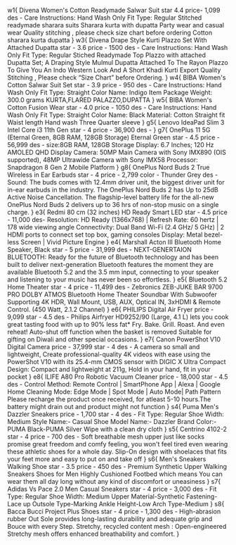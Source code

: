 w1{
   Divena Women's Cotton Readymade Salwar Suit 
   star 4.4
   price- 1,099
   des - Care Instructions: Hand Wash Only
    Fit Type: Regular
    Stitched readymade sharara suits
    Sharara kurta with dupatta
    Party wear and casual wear
    Quality stitching , please check size chart before ordering
    Cotton sharara kurta dupatta
}
w3{
    Divena Drape Style Kurti Plazzo Set With Attached Dupatta
    star - 3.6
    price - 1500
    des - Care Instructions: Hand Wash Only
    Fit Type: Regular
    Stiched Readymade Top Plazzo with attached Dupatta Set; A Draping Style Mulmul Dupatta
    Attached To The Rayon Plazzo To Give You An Indo Western Look And A Short Khadi Kurti
    Export Quality Stitching , Please check “Size Chart” before Ordering.
}
w4{
    BIBA Women's Cotton Salwar Suit Set
    star - 3.9
    price - 950
    des - Care Instructions: Hand Wash Only
    Fit Type: Straight
    Color Name: Indigo
    Item Package Weight: 300.0 grams
    KURTA,FLARED PALAZZO,DUPATTA
}
w5{
    BIBA Women's Cotton Fusion Wear
    star - 4.0
    price - 1050
    des - Care Instructions: Hand Wash Only
    Fit Type: Straight
    Color Name: Black
    Material: Cotton
    Straight fit
    Waist length
    Hand wash
    Three Quarter sleeve
}
g5{
    Lenovo IdeaPad Slim 3 Intel Core i3 11th Gen
    star - 4
    price - 36,900
    des - 
}
g7{
    OnePlus 11 5G (Eternal Green, 8GB RAM, 128GB Storage)
    Eternal Green
    star - 4.5
    price - 56,999
    des - size:8GB RAM, 128GB Storage
    Display: 6.7 Inches; 120 Hz AMOLED QHD Display
    Camera: 50MP Main Camera with Sony IMX890 (OIS supported), 48MP Ultrawide Camera with Sony IMX58
    Processor: Snapdragon 8 Gen 2 Mobile Platform
}
g8{
    OnePlus Nord Buds 2 True Wireless in Ear Earbuds
    star - 4
    price - 2,799
    color - Thunder Grey
    des - Sound: The buds comes with 12.4mm driver unit, the biggest driver unit for in-ear earbuds in the industry.
    The OnePlus Nord Buds 2 has Up to 25dB Active Noise Cancellation.
    The flagship-level battery life for the all-new OnePlus Nord Buds 2 delivers up to 36 hrs of non-stop music on a single charge.
}
e3{
    Redmi 80 cm (32 inches) HD Ready Smart LED
    star - 4.5
    price - 11,000
    des- Resolution: HD Ready (1366x768) | Refresh Rate: 60 hertz | 178 wide viewing angle
    Connectivity: Dual Band Wi-Fi (2.4 GHz/ 5 GHz) | 2 HDMI ports to connect set top box, gaming consoles
    Display: Metal bezel-less Screen | Vivid Picture Engine
}
e4{
    Marshall Acton III Bluetooth Home Speaker, Black
    star - 5
    price - 31,999
    des - NEXT-GENERTAION BLUETOOTH: Ready for the future of Bluetooth technology and has been built to deliver next-generation Bluetooth features the moment they are available
    Bluetooth 5.2 and the 3.5 mm input, connecting to your speaker and listening to your music has never been so effortless.
}
e5{
    Bluetooth 5.2 Home Theater
    star - 4
    price - 11,499
    des - Zebronics ZEB-JUKE BAR 9700 PRO DOLBY ATMOS Bluetooth Home Theater Soundbar With Subwoofer Supporting 4K HDR, Wall Mount, USB, AUX, Optical IN, 3xHDMI & Remote Control. (450 Watt, 2.1.2 Channel)
}
e6{
    PHILIPS Digital Air Fryer
    price - 9,099
    star - 4.5
    des - Philips Airfryer HD9252/90 (Large, 4.1 L) lets you cook great tasting food with up to 90% less fat* 
    Fry. Bake. Grill. Roast. And even reheat!
    Auto-shut off function when the basket is removed
    Suitable for gifting on Diwali and other special occasions.
}
e7{
    Canon PowerShot V10 Digital Camera
    price - 37,999
    star - 4
    des - A camera so small and lightweight, Create professional-quality 4K videos with ease using the PowerShot V10 with its 25.4-mm CMOS sensor with DIGIC X
    Ultra Compact Design: Compact and lightweight at 211g, Hold in your hand, fit in your pocket
}
e8{
    ILIFE A80 Pro Robotic Vacuum Cleaner
    price - 18,000
    star - 4.5
    des - Control Method: Remote Control | SmartPhone App | Alexa | Google Home
    Cleaning Mode: Edge Mode | Spot Mode | Auto Mode| Path Pattern
    Please recharge the product once received, for atleast 5-10 hours.The battery might drain out and product might not function
}
s4{
    Puma Men's Dazzler Sneakers
    price - 1,700
    star - 4
    des - Fit Type: Regular
Shoe Width: Medium
Style Name:- Casual Shoe
Model Name:- Dazzler
Brand Color:-PUMA Black-PUMA Silver
Wipe with a clean dry cloth
}
s5{
    Centrino 4102-2
    star - 4
    price - 700
    des - Soft breathable mesh upper just like socks promise great freedom and comfy feeling, you won't feel tired even wearing these athletic shoes for a whole day.
    Slip-On design with shoelaces that fits your feet more and easy to put on and take off
}
s6{
    Men's Sneakers Walking Shoe
    star - 3.5 
    price - 450
    des -  Premium Synthetic Upper Walking Sneakers Shoes for Men
    Highly Cushioned Footbed which means You can wear them all day long without any kind of discomfort or uneasiness
}
s7{
    Adidas Vs Pace 2.0 Men Casual Sneakers
    star - 4
    price - 3,000
    des - Fit Type: Regular
            Shoe Width: Medium
            Upper Material-Synthetic
            Fastening-Lace up
            Outsole Type-Marking
            Ankle Height-Low
            Arch Type-Medium
}
s8{
    Bacca Bucci Project Plus Shoes
    star - 4
    price - 1,300
    des - High-abrasion rubber Out Sole provides long-lasting durability and adequate grip and Bouce with every Step.
    Stretchy, recycled content mesh : Open-engineered Stretchy mesh offers enhanced breathability and comfort.
}